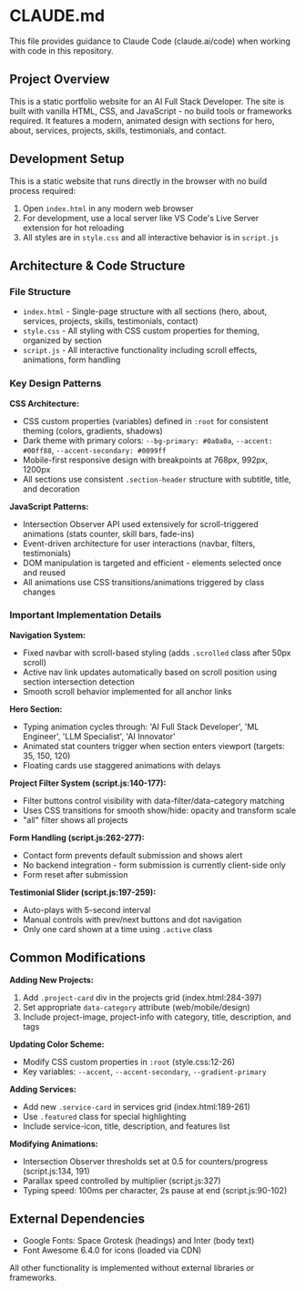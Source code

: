 # CLAUDE.md

This file provides guidance to Claude Code (claude.ai/code) when working with code in this repository.

## Project Overview

This is a static portfolio website for an AI Full Stack Developer. The site is built with vanilla HTML, CSS, and JavaScript - no build tools or frameworks required. It features a modern, animated design with sections for hero, about, services, projects, skills, testimonials, and contact.

## Development Setup

This is a static website that runs directly in the browser with no build process required:

1. Open `index.html` in any modern web browser
2. For development, use a local server like VS Code's Live Server extension for hot reloading
3. All styles are in `style.css` and all interactive behavior is in `script.js`

## Architecture & Code Structure

### File Structure
- `index.html` - Single-page structure with all sections (hero, about, services, projects, skills, testimonials, contact)
- `style.css` - All styling with CSS custom properties for theming, organized by section
- `script.js` - All interactive functionality including scroll effects, animations, form handling

### Key Design Patterns

**CSS Architecture:**
- CSS custom properties (variables) defined in `:root` for consistent theming (colors, gradients, shadows)
- Dark theme with primary colors: `--bg-primary: #0a0a0a`, `--accent: #00ff88`, `--accent-secondary: #0099ff`
- Mobile-first responsive design with breakpoints at 768px, 992px, 1200px
- All sections use consistent `.section-header` structure with subtitle, title, and decoration

**JavaScript Patterns:**
- Intersection Observer API used extensively for scroll-triggered animations (stats counter, skill bars, fade-ins)
- Event-driven architecture for user interactions (navbar, filters, testimonials)
- DOM manipulation is targeted and efficient - elements selected once and reused
- All animations use CSS transitions/animations triggered by class changes

### Important Implementation Details

**Navigation System:**
- Fixed navbar with scroll-based styling (adds `.scrolled` class after 50px scroll)
- Active nav link updates automatically based on scroll position using section intersection detection
- Smooth scroll behavior implemented for all anchor links

**Hero Section:**
- Typing animation cycles through: 'AI Full Stack Developer', 'ML Engineer', 'LLM Specialist', 'AI Innovator'
- Animated stat counters trigger when section enters viewport (targets: 35, 150, 120)
- Floating cards use staggered animations with delays

**Project Filter System (script.js:140-177):**
- Filter buttons control visibility with data-filter/data-category matching
- Uses CSS transitions for smooth show/hide: opacity and transform scale
- "all" filter shows all projects

**Form Handling (script.js:262-277):**
- Contact form prevents default submission and shows alert
- No backend integration - form submission is currently client-side only
- Form reset after submission

**Testimonial Slider (script.js:197-259):**
- Auto-plays with 5-second interval
- Manual controls with prev/next buttons and dot navigation
- Only one card shown at a time using `.active` class

## Common Modifications

**Adding New Projects:**
1. Add `.project-card` div in the projects grid (index.html:284-397)
2. Set appropriate `data-category` attribute (web/mobile/design)
3. Include project-image, project-info with category, title, description, and tags

**Updating Color Scheme:**
- Modify CSS custom properties in `:root` (style.css:12-26)
- Key variables: `--accent`, `--accent-secondary`, `--gradient-primary`

**Adding Services:**
- Add new `.service-card` in services grid (index.html:189-261)
- Use `.featured` class for special highlighting
- Include service-icon, title, description, and features list

**Modifying Animations:**
- Intersection Observer thresholds set at 0.5 for counters/progress (script.js:134, 191)
- Parallax speed controlled by multiplier (script.js:327)
- Typing speed: 100ms per character, 2s pause at end (script.js:90-102)

## External Dependencies

- Google Fonts: Space Grotesk (headings) and Inter (body text)
- Font Awesome 6.4.0 for icons (loaded via CDN)

All other functionality is implemented without external libraries or frameworks.
